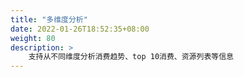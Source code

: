 ```yaml
---
title: "多维度分析"
date: 2022-01-26T18:52:35+08:00
weight: 80
description: >
    支持从不同维度分析消费趋势、top 10消费、资源列表等信息
---
```


